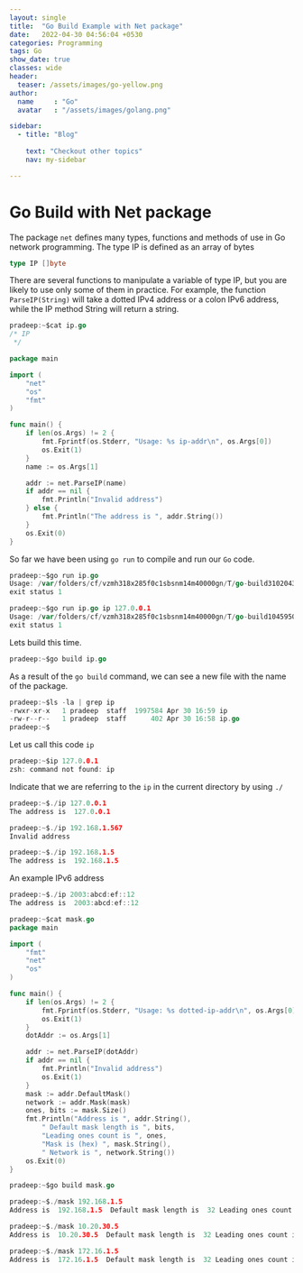 ```yaml
---
layout: single
title:  "Go Build Example with Net package"
date:   2022-04-30 04:56:04 +0530
categories: Programming
tags: Go
show_date: true
classes: wide
header:
  teaser: /assets/images/go-yellow.png
author:
  name     : "Go"
  avatar   : "/assets/images/golang.png"

sidebar:
  - title: "Blog"
   
    text: "Checkout other topics"
    nav: my-sidebar

---
```


# Go Build with Net package

The package `net` defines many types, functions and methods of use in Go network programming. The type IP is defined as an array of bytes

```go
type IP []byte
```

There are several functions to manipulate a variable of type IP, but you are likely to use only some of them in practice. For example, the function `ParseIP(String)` will take a dotted IPv4 address or a colon IPv6 address, while the IP method String will return a string. 

```go
pradeep:~$cat ip.go 
/* IP
 */

package main

import (
    "net"
    "os"
    "fmt"
)

func main() {
    if len(os.Args) != 2 {
        fmt.Fprintf(os.Stderr, "Usage: %s ip-addr\n", os.Args[0])
        os.Exit(1)
    }
    name := os.Args[1]

    addr := net.ParseIP(name)
    if addr == nil {
        fmt.Println("Invalid address")
    } else {
        fmt.Println("The address is ", addr.String())
    }
    os.Exit(0)
}
```

So far we have been using `go run` to compile and run our `Go` code. 
```go
pradeep:~$go run ip.go 
Usage: /var/folders/cf/vzmh318x285f0c1sbsnm14m40000gn/T/go-build3102043780/b001/exe/ip ip-addr
exit status 1
```

```go
pradeep:~$go run ip.go ip 127.0.0.1
Usage: /var/folders/cf/vzmh318x285f0c1sbsnm14m40000gn/T/go-build1045950479/b001/exe/ip ip-addr
exit status 1
```
Lets build this time.

```go
pradeep:~$go build ip.go           
```
As a result of the `go build` command, we can see a new file with the name of the package.

```go
pradeep:~$ls -la | grep ip
-rwxr-xr-x   1 pradeep  staff  1997584 Apr 30 16:59 ip
-rw-r--r--   1 pradeep  staff      402 Apr 30 16:58 ip.go
pradeep:~$
```
Let us call this code `ip`

```go
pradeep:~$ip 127.0.0.1
zsh: command not found: ip
```
Indicate that we are referring to the `ip` in the current directory by using `./`

```go
pradeep:~$./ip 127.0.0.1
The address is  127.0.0.1
```

```go
pradeep:~$./ip 192.168.1.567
Invalid address
```

```go
pradeep:~$./ip 192.168.1.5  
The address is  192.168.1.5
```
An example IPv6 address

```go
pradeep:~$./ip 2003:abcd:ef::12
The address is  2003:abcd:ef::12
```



```go
pradeep:~$cat mask.go 
package main

import (
    "fmt"
    "net"
    "os"
)

func main() {
    if len(os.Args) != 2 {
        fmt.Fprintf(os.Stderr, "Usage: %s dotted-ip-addr\n", os.Args[0])
        os.Exit(1)
    }
    dotAddr := os.Args[1]

    addr := net.ParseIP(dotAddr)
    if addr == nil {
        fmt.Println("Invalid address")
        os.Exit(1)
    }
    mask := addr.DefaultMask()
    network := addr.Mask(mask)
    ones, bits := mask.Size()
    fmt.Println("Address is ", addr.String(),
        " Default mask length is ", bits,
        "Leading ones count is ", ones,
        "Mask is (hex) ", mask.String(),
        " Network is ", network.String())
    os.Exit(0)
}

```

```go
pradeep:~$go build mask.go 
```

```go
pradeep:~$./mask 192.168.1.5
Address is  192.168.1.5  Default mask length is  32 Leading ones count is  24 Mask is (hex)  ffffff00  Network is  192.168.1.0
```

```go
pradeep:~$./mask 10.20.30.5    
Address is  10.20.30.5  Default mask length is  32 Leading ones count is  8 Mask is (hex)  ff000000  Network is  10.0.0.0
```

```go
pradeep:~$./mask 172.16.1.5
Address is  172.16.1.5  Default mask length is  32 Leading ones count is  16 Mask is (hex)  ffff0000  Network is  172.16.0.0
```

